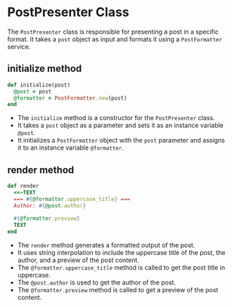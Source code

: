 # PostPresenter Class

The `PostPresenter` class is responsible for presenting a post in a specific format. It takes a `post` object as input and formats it using a `PostFormatter` service.

## initialize method

```ruby
def initialize(post)
  @post = post
  @formatter = PostFormatter.new(post)
end
```

- The `initialize` method is a constructor for the `PostPresenter` class.
- It takes a `post` object as a parameter and sets it as an instance variable `@post`.
- It initializes a `PostFormatter` object with the `post` parameter and assigns it to an instance variable `@formatter`.

## render method

```ruby
def render
  <<~TEXT
  === #{@formatter.uppercase_title} ===
  Author: #{@post.author}
  
  #{@formatter.preview}
  TEXT
end
```

- The `render` method generates a formatted output of the post.
- It uses string interpolation to include the uppercase title of the post, the author, and a preview of the post content.
- The `@formatter.uppercase_title` method is called to get the post title in uppercase.
- The `@post.author` is used to get the author of the post.
- The `@formatter.preview` method is called to get a preview of the post content.